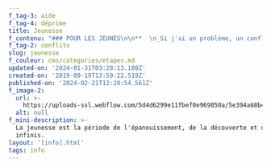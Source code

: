 ```yaml
---
f_tag-3: aide
f_tag-4: déprime
title: Jeunesse
f_contenu: "### POUR LES JEUNES\n\n**  \n_Si j'ai un problème, un conflit à l'école ou que je suis souvent déprimé,... qui peut m'aider ?_**\n\n*   Si tu as un problème, il est important d'en parler aux adultes autour de toi : tes parents, des personnes de ta famille ou tes enseignants par exemple.\n*   S'il s'agit d'un problème grave, tu peux appeler la police (117).\n*   L'Aslec\n\nL’Aslec (Association sierroise de loisirs et culture) dispose de deux travailleurs sociaux hors murs. Leur tâche consiste à intervenir en cas de conflits à l’école, à la maison, lors de situations difficiles entre les parents et les enfants. Ils interviennent également pour donner un coup de main et orienter les jeunes dans leur projet de réinsertion professionnelle. Ils sont à l’écoute des enfants, des adolescents mais aussi des parents. N’hésitez pas à les contacter, ce service est gratuit est anonyme.\n\n**Adresse :** Rue de la Monderèche 1, 3960 Sierre\n\n**Téléphone :** Amra Grisevic : 079 857 05 76 , Larah Aufschnaiter : 077 269 33 86  \n‍**E-mail :** [**amra@aslec.ch**](mailto:amra@aslec.ch), [**larah@aslec.ch**](mailto:larah@aslec.ch)  \n**Site Internet :** [**www.aslec.ch**](https://aslec.ch/)\n\n**_Si j'ai besoin d'aide et de conseils pour réaliser un projet pour les jeunes à Sierre, où puis-je m'adresser ?_**\n\n*   **Délégué à la jeunesse**\n\nSi tu as un projet en tête et que tu ne sais pas où trouver de l'aide (financière et logistique) pour le réaliser, le délégué à la jeunesse est là pour t'aider. Exemples de projets : concert, atelier rap, local pour les jeunes, fête sur un thème... ou même des projets plus petits !\n\n**Adresse :** Genti Ramadani, Hôtel de Ville, Rue du Bourg 14, CP 96, 3960 Sierre\n\n**Téléphone :** 027 452 02 36  \n‍**E-mail :** [**genti.ramadani@sierre.ch  \n‍**](mailto:genti.ramadani@sierre.ch)**Site Internet :** [**www.sierre.ch**](https://www.sierre.ch/fr/ramadani-genti-1378.html)\n\n**_Si j'ai besoin d'aide financière pour pouvoir faire des cours de musique, du sport, etc... où puis-je m'adresser ?_**\n\n*   **Pro Juventute - centre régional Suisse romande**\n\n**Responsable régionale :** Elodie Sierro 021 622 08 17 - [**elodie.sierro@projuventute.ch**](mailto:elodie.sierro@projuventute.ch)[**  \n‍**](mailto:pascat@varioweb.ch)**Site Internet :** [**www.projuventute.ch**](https://www.projuventute.ch/fr/fondation/regions/centre-regional-suisse-romande)  \n**P\uFEFFlus d'infos ?** [**aif-valais@projuventute.ch**](mailto:aif-valais@projuventute.ch)  \n**U\uFEFFn contact en Valais ?** [**reseau-valais@projuventute.ch**](mailto:reseau-valais@projuventute.ch)[**  \n‍**](https://www.projuventute-vs.ch/)**  \n_NUMEROS ET SITES INTERNET POUR TROUVER DE L'AIDE ET DEMANDER DES CONSEILS :_**\n\n*   **147 \"SOS Jeunesse\" :** ligne téléphonique pour les jeunes qui ne se sentent pas bien, qui ont besoin de parler. On peut appeler 24h/24h durant 365 jours.\n*   **\"Parpas\"** **027 321 21 21 :** ligne téléphonique où on peut t'écouter si ça ne va pas bien, que tu te sens déprimé. 7 jours sur 7, de 8h00 à 20h00\n*   [**www.ciao.ch**](http://www.ciao.ch/) : tu trouveras sur ce site pleins de réponses à toutes tes questions sur la sexualité, la santé, le racisme, les relations... Tu peux aussi poser des questions de manière anonyme, et un professionnel te répondra personnellement, à travers le site.\n*   [**www.tschau.ch**](http://www.tschau.ch/) : version allemande de CIAO\n*   [**www.patouch.org**](http://www.patouch.org/) : conseils pour la prévention de la violence\n*   [**www.fvaj.ch**](https://fvaj.ch/) : la Fondation Valaisanne Action Jeunesse informe, conseille et accompagne chaque année plusieurs centaines de jeunes valaisan(ne)s de 16 à 25 ans sur le plan personnel, social, professionnel et culturel.\n\n![](https://uploads-ssl.webflow.com/5d4d6299e11fbef0e969850a/5dd8fd1d9f9729ff0f302483_logo%2520le%2520respect.jpeg)"
f_tag-2: conflits
slug: jeunesse
f_couleur: cms/categories/etapes.md
updated-on: '2024-01-31T03:28:13.180Z'
created-on: '2019-09-19T13:59:22.519Z'
published-on: '2024-02-21T12:20:54.561Z'
f_image-2:
  url: >-
    https://uploads-ssl.webflow.com/5d4d6299e11fbef0e969850a/5e394a68b44bc507077831be_loisirs%20-%20aslec.jpg
  alt: null
f_mini-description: >-
  La jeunesse est la période de l'épanouissement, de la découverte et des rêves
  infinis.
layout: '[info].html'
tags: info
---
```



